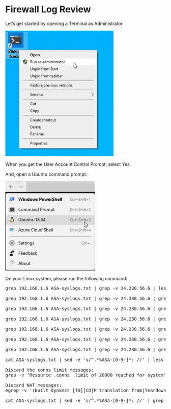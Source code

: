 
# Firewall Log Review




Let’s get started by opening a Terminal as Administrator

![](attachments/Clipboard_2020-06-12-10-36-44.png)

When you get the User Account Control Prompt, select Yes.

And, open a Ubuntu command prompt:

![](attachments/Clipboard_2020-06-17-08-32-51.png)

On your Linux system, please run the following command:

<pre>
grep 192.168.1.6 ASA-syslogs.txt | grep -v 24.230.56.6 | less

grep 192.168.1.6 ASA-syslogs.txt | grep -v 24.230.56.6 | grep FIN | cut -d ' ' -f 1,3,4,5,7,8,9,10,11,12,13,14

grep 192.168.1.6 ASA-syslogs.txt | grep -v 24.230.56.6 | grep FIN | grep 13.107.237.38 | cut -d ' ' -f 1,3,4,5,7,8,9,10,11,12,13,14

grep 192.168.1.6 ASA-syslogs.txt | grep -v 24.230.56.6 | grep FIN | grep 18.160.185.174 | cut -d ' ' -f 1,3,4,5,7,8,9,10,11,12,13,14

grep 192.168.1.6 ASA-syslogs.txt | grep -v 24.230.56.6 | grep FIN | grep 18.160.185.174 | cut -d ' ' -f 14

grep 192.168.1.6 ASA-syslogs.txt | grep -v 24.230.56.6 | grep FIN | cut -d ' ' -f 8,14 | tr : ' ' | tr / ' '  | cut -d ' ' -f 2,4

grep 192.168.1.6 ASA-syslogs.txt | grep -v 24.230.56.6 | grep FIN | grep 18.160.185.174 | cut -d ' ' -f 8,14 | tr : ' ' | tr / ' '  | cut -d ' ' -f 4 | Rscript -e 'y <-scan("stdin", quiet=TRUE)' -e 'cat(min(y), max(y), mean(y), sd(y), var(y), sep="\n")'
 
cat ASA-syslogs.txt | sed -e 's/^.*%ASA-[0-9-]*: //' | less

Discard the conns limit messages:
grep -v 'Resource .conns. limit of 20000 reached for system'

Discard NAT messages:
egrep -v '(Built dynamic [TU][CD]P translation from|Teardown dynamic [TU][CD]P translation from)'

cat ASA-syslogs.txt | sed -e 's/^.*%ASA-[0-9-]*: //' | grep -v 'Resource .conns. limit of 20000 reached for system' | egrep -v '(Built dynamic [TU][CD]P translation from|Teardown dynamic [TU][CD]P translation from)' | sort | less

  
 </pre>






